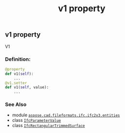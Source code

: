 ﻿---
title: v1 property
second_title: Aspose.CAD for Python via .NET API References
description: 
type: docs
weight: 80
url: /aspose.cad.fileformats.ifc.ifc2x3.entities/ifcrectangulartrimmedsurface/v1/
is_root: false
---

## v1 property


V1
### Definition:
```python
@property
def v1(self):
    ...
@v1.setter
def v1(self, value):
    ...
```

### See Also
* module [`aspose.cad.fileformats.ifc.ifc2x3.entities`](../../)
* class [`IfcParameterValue`](/cad/python-net/aspose.cad.fileformats.ifc.ifc2x3.types/ifcparametervalue)
* class [`IfcRectangularTrimmedSurface`](/cad/python-net/aspose.cad.fileformats.ifc.ifc2x3.entities/ifcrectangulartrimmedsurface)
